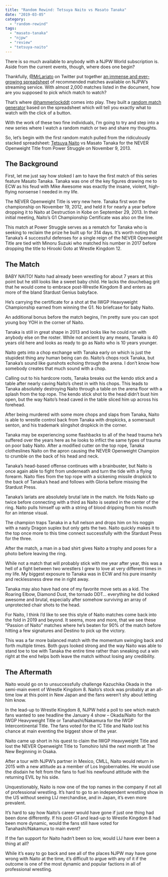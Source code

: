 ```yaml
---
title: "Random Rewind: Tetsuya Naito vs Masato Tanaka"
date: "2019-03-05"
category: 
  - "random-rewind"
tags: 
  - "masato-tanaka"
  - "njpw"
  - "review"
  - "tetsuya-naito"
---
```


There is so much available to anybody with a NJPW World subscription is. Aside from the current events, though, where does one begin?

Thankfully, [@MrLariato](https://twitter.com/mrlariato) on Twitter put together [an immense and ever-growing spreadsheet](https://docs.google.com/spreadsheets/d/1ZsZCBTpKjHzdbCpKZ1No1KAdpmOd2OcgSMfC1-oa7pI/) of recommended matches available on NJPW’s streaming service. With almost 2,000 matches listed in the document, how are you supposed to pick which match to watch?

That’s where [@hammerlockddt](https://twitter.com/hammerlockddt) comes into play. They built a [random match generator](http://whatnjpwmatchshouldiwatch.surge.sh/) based on the spreadsheet which will tell you exactly what to watch with the click of a button.

With the work of these two fine individuals, I’m going to try and step into a new series where I watch a random match or two and share my thoughts.

So, let’s begin with the first random match pulled from the ridiculously stacked spreadsheet: [Tetsuya Naito](/posts/2025-01-04-write-forever-njpw-wrestle-kingdom-19) vs Masato Tanaka for the NEVER Openweight Title from Power Struggle on November 9, 2013.

## The Background

First, let me just say how stoked I am to have the first match of this series feature Masato Tanaka. Tanaka was one of the key figures drawing me to ECW as his feud with Mike Awesome was exactly the insane, violent, high-flying nonsense I needed in my life.

The NEVER Openweight Title is very new here. Tanaka first won the championship on November 19, 2012, and held it for nearly a year before dropping it to Naito at Destruction in Kobe on September 29, 2013. In their initial meeting, Naito’s G1 Championship Certificate was also on the line.

This match at Power Struggle serves as a rematch for Tanaka who is seeking to reclaim the prize he built up for 314 days. It’s worth noting that Tanaka’s 4 successful defenses for a single reign of the NEVER Openweight Title are tied with Minoru Suzuki who matched his number in 2017 before dropping the title to Hirooki Goto at Wrestle Kingdom 12.

## The Match

BABY NAITO! Naito had already been wrestling for about 7 years at this point but he still looks like a sweet baby child. He lacks the douchebag grit that he would come to embrace post-Wrestle Kingdom 8 and enters as more of the bland Stardust Genius babyface.

He’s carrying the certificate for a shot at the IWGP Heavyweight Championship earned from winning the G1. No briefcase for baby Naito.

An additional bonus before the match begins, I’m pretty sure you can spot young boy YOH in the corner of Naito.

Tanaka is still in great shape in 2013 and looks like he could run with anybody else on the roster. While not ancient by any means, Tanaka is 40 years old here and looks as ready to go as Naito who is 10 years younger.

Naito gets into a chop exchange with Tanaka early on which is just the stupidest thing any human being can do. Naito’s chops rock Tanaka, but Tanaka’s sound like gunshots echoing through the arena. I don’t know how somebody creates that much sound with a chop.

Calling out to his hardcore roots, Tanaka breaks out the kendo stick and a table after nearly caving Naito’s chest in with his chops. This leads to Tanaka absolutely destroying Naito through a table on the arena floor with a splash from the top rope. The kendo stick shot to the head didn’t bust him open, but the way Naito’s head caved in the table sliced him up across his forehead.

After being murdered with some more chops and slaps from Tanaka, Naito is able to wrestle control back from Tanaka with dropkicks, a somersault senton, and his trademark slingshot dropkick in the corner.

Tanaka may be experiencing some flashbacks to all of the head trauma he’s suffered over the years here as he looks to inflict the same types of trauma on poor baby Naito. After a modified cutter on the top rope, Tanaka clotheslines Naito on the apron causing the NEVER Openweight Champion to crumble on the back of his head and neck.

Tanaka’s head-based offense continues with a brainbuster, but Naito is once again able to fight from underneath and turn the tide with a flying forearm. Naito flies from the top rope with a sickening missile dropkick to the back of Tanaka’s head and follows with Gloria before missing the Stardust Press.

Tanaka’s lariats are absolutely brutal late in the match. He folds Naito up twice before connecting with a third as Naito is seated in the center of the ring. Naito pulls himself up with a string of blood dripping from his mouth for an intense visual.

The champion traps Tanaka in a full nelson and drops him on his noggin with a nasty Dragon suplex but only gets the two. Naito quickly makes it to the top once more to this time connect successfully with the Stardust Press for the three.

After the match, a man in a bad shirt gives Naito a trophy and poses for a photo before leaving the ring.

While not a match that will probably stick with me year after year, this was a hell of a fight between two wrestlers I grew to love at very different times in my life. My biggest exposure to Tanaka was in ECW and his pure insanity and recklessness drew me in right away.

Tanaka may also have had one of my favorite move sets as a kid. The Roaring Elbow, Diamond Dust, the tornado DDT… everything he did looked awesome and brutal, especially after somehow surviving an array of unprotected chair shots to the head.

For Naito, I think I’d like to see this style of Naito matches come back into the fold in 2019 and beyond. It seems, more and more, that we see these “Passion of Naito” matches where he’s beaten for 90% of the match before hitting a few signatures and Destino to pick up the victory.

This was a far more balanced match with the momentum swinging back and forth multiple times. Both guys looked strong and the way Naito was able to stand toe to toe with Tanaka the entire time rather than sneaking out a win right at the end helps both leave the match without losing any credibility.

## The Aftermath

Naito would go on to unsuccessfully challenge Kazuchika Okada in the semi-main event of Wrestle Kingdom 8. Naito’s stock was probably at an all-time low at this point in New Japan and the fans weren’t shy about letting him know.

In the lead-up to Wrestle Kingdom 8, NJPW held a poll to see which match fans wanted to see headline the January 4 show – Okada/Naito for the IWGP Heavyweight Title or Tanahashi/Nakamura for the IWGP Intercontinental Title. The fans voted for the IC Title and Naito lost his chance at main eventing the biggest show of the year.

Naito came up short in his quest to claim the IWGP Heavyweight Title and lost the NEVER Openweight Title to Tomohiro Ishii the next month at The New Beginning in Osaka.

After a tour with NJPW’s partner in Mexico, CMLL, Naito would return in 2015 with a new attitude as a member of Los Ingobernables. He would use the disdain he felt from the fans to fuel his newfound attitude with the returning EVIL by his side.

Unquestionably, Naito is now one of the top names in the company if not all of professional wrestling. It’s hard to go to an independent wrestling show in the US without seeing LIJ merchandise, and in Japan, it’s even more prevalent.

It’s hard to say how Naito’s career would have gone if just one thing had been done differently. If his post-G1 and lead-up to Wrestle Kingdom 8 had been more dynamic, would the fans still have voted for Tanahashi/Nakamura to main event?

If the fan support for Naito hadn’t been so low, would LIJ have ever been a thing at all?

While it’s easy to go back and see all of the places NJPW may have gone wrong with Naito at the time, it’s difficult to argue with any of it if the outcome is one of the most dynamic and popular factions in all of professional wrestling.
